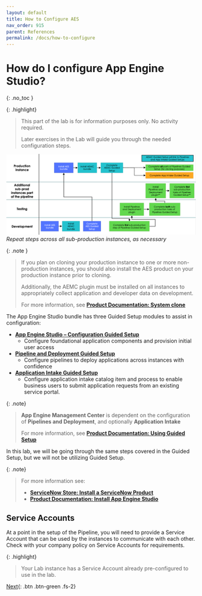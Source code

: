 ```yaml
---
layout: default
title: How to Configure AES
nav_order: 915
parent: References
permalink: /docs/how-to-configure
---
```


# How do I configure App Engine Studio?
{: .no_toc }

{: .highlight}
> This part of the lab is for information purposes only. No activity required.
>
> Later exercises in the Lab will guide you through the needed configuration steps. 

![](../assets/images/2023-07-07-16-04-11.png)
*Repeat steps across all sub-production instances, as necessary*

{: .note }
> If you plan on cloning your production instance to one or more non-production instances, you should also install the AES product on your production instance prior to cloning.
>
> Additionally, the AEMC plugin must be installed on all instances to appropriately collect application and developer data on development. 
> 
> For more information, see **[Product Documentation: System clone](https://docs.servicenow.com/csh?topicname=c_SystemClone.html&version=latest)**

The App Engine Studio bundle has three Guided Setup modules to assist in configuration:
- **[App Engine Studio – Configuration Guided Setup](https://docs.servicenow.com/csh?topicname=configure-aes.html&version=latest)**
  - Configure foundational application components and provision initial user access
- **[Pipeline and Deployment Guided Setup](https://docs.servicenow.com/csh?topicname=config-p-and-d.html&version=latest)**
  - Configure pipelines to deploy applications across instances with confidence
- **[Application Intake Guided Setup](https://docs.servicenow.com/csh?topicname=config-app-intake.html&version=latest)**
  - Configure application intake catalog item and process to enable business users to submit application requests from an existing service portal.

{: .note}
> **App Engine Management Center** is dependent on the configuration of **Pipelines and Deployment**, and optionally **Application Intake**
> 
> For more information, see **[Product Documentation: Using Guided Setup](https://docs.servicenow.com/csh?topicname=guided-setup.html&version=latest)**

In this lab, we will be going through the same steps covered in the Guided Setup, but we will not be utilizing Guided Setup. 


{: .note}
> For more information see: 
> - **[ServiceNow Store: Install a ServiceNow Product](https://store.servicenow.com/%24appstore.do%23!/store/help?article=KB0030186)**
> - **[Product Documentation: Install App Engine Studio](https://docs.servicenow.com/csh?topicname=install-aes.html&version=latest)**

## Service Accounts

At a point in the setup of the Pipeline, you will need to provide a Service Account that can be used by the instances to communicate with each other.  Check with your company policy on Service Accounts for requirements. 

{: .highlight}
> Your Lab instance has a Service Account already pre-configured to use in the lab. 

[Next](/lab-aemc-utah/docs/configure-aes){: .btn .btn-green .fs-2}
